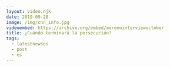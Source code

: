```yaml
---
layout: video.njk
date: 2019-09-28
image: /img/cnn_info.jpg
videoembed: https://archive.org/embed/morenointerviewoctober
title: ¿Cuándo terminará la persecución?
tags:
  - latestnewses
  - post
  - es
---
```


